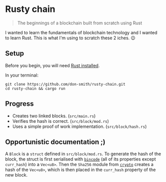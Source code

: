 # Rusty chain

> The beginnings of a blockchain built from scratch using Rust

I wanted to learn the fundamentals of blockchain technology and I wanted to learn Rust. This is what I'm using to scratch these 2 iches. :wink:


## Setup

Before you begin, you will need [Rust installed](https://www.rust-lang.org/en-US/install.html).

In your terminal:

    git clone https://github.com/don-smith/rusty-chain.git
    cd rusty-chain && cargo run


## Progress

* Creates two linked blocks. (`src/main.rs`)
* Verifies the hash is correct. (`src/block/mod.rs`)
* Uses a simple proof of work implementation. (`src/block/hash.rs`)


## Opportunistic documentation ;)

A `Block` is a `struct` defined in `src/block/mod.rs`. To generate the hash of the block, the struct is first serialised with [`bincode`](https://crates.io/crates/bincode) (all of its properties except `curr_hash`) into a `Vec<u8>`. Then the `Sha256` module from [`crypto`](https://crates.io/crates/rust-crypto) creates a hash of the `Vec<u8>`, which is then placed in the `curr_hash` property of the new block.
